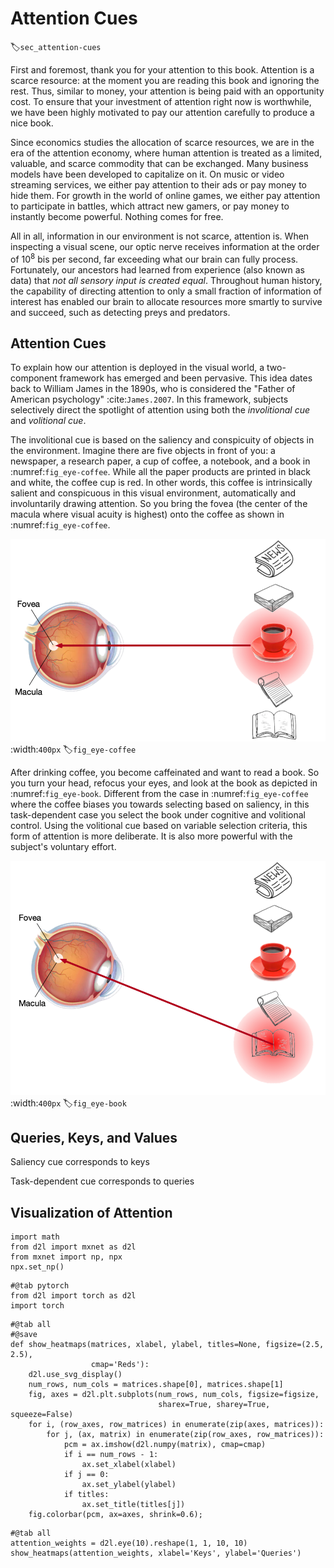 # Attention Cues
:label:`sec_attention-cues`

First and foremost,
thank you for your attention
to this book.
Attention is a scarce resource:
at the moment
you are reading this book
and ignoring the rest.
Thus, similar to money,
your attention is being paid with an opportunity cost.
To ensure that your investment of attention
right now is worthwhile,
we have been highly motivated to pay our attention carefully
to produce a nice book.


Since economics studies the allocation of scarce resources,
we are 
in the era of the attention economy,
where human attention is treated as a limited, valuable, and scarce commodity
that can be exchanged.
Many business models have been
developed to capitalize on it.
On music or video streaming services,
we either pay attention to their ads
or pay money to hide them.
For growth in the world of online games,
we either pay attention to 
participate in battles, which attract new gamers,
or pay money to instantly become powerful.
Nothing comes for free.

All in all,
information in our environment is not scarce,
attention is.
When inspecting a visual scene,
our optic nerve receives information
at the order of $10^8$ bis per second,
far exceeding what our brain can fully process.
Fortunately,
our ancestors had learned from experience (also known as data)
that *not all sensory input is created equal*.
Throughout human history,
the capability of directing attention
to only a small fraction of information of interest
has enabled our brain
to allocate resources more smartly
to survive and succeed,
such as detecting preys and predators.



## Attention Cues

To explain how our attention is deployed in the visual world, 
a two-component framework has emerged
and been pervasive.
This idea dates back to William James in the 1890s,
who is considered the "Father of American psychology" :cite:`James.2007`.
In this framework,
subjects selectively direct the spotlight of attention
using both the *involitional cue* and *volitional cue*.

The involitional cue is based on 
the saliency and conspicuity of objects in the environment.
Imagine there are five objects in front of you:
a newspaper, a research paper, a cup of coffee, a notebook, and a book in :numref:`fig_eye-coffee`.
While all the paper products are printed in black and white,
the coffee cup is red.
In other words,
this coffee is intrinsically salient and conspicuous in 
this visual environment,
automatically and involuntarily drawing attention.
So you bring the fovea (the center of the macula where visual acuity is highest) onto the coffee as shown in :numref:`fig_eye-coffee`.

![Using the involitional cue based on saliency (red cup, non-paper), attention is involuntarily directed to the coffee.](../img/eye-coffee.png)
:width:`400px`
:label:`fig_eye-coffee`

After drinking coffee,
you become caffeinated and
want to read a book.
So you turn your head, refocus your eyes,
and look at the book as depicted in :numref:`fig_eye-book`.
Different from 
the case in :numref:`fig_eye-coffee`
where the coffee biases you towards
selecting based on saliency,
in this task-dependent case you select the book under 
cognitive and volitional control.
Using the volitional cue based on variable selection criteria,
this form of attention is more deliberate.
It is also more powerful with the subject's voluntary effort.

![Using the volitional cue (want to read a book) that is task-dependent, attention is directed to the book under volitional control.](../img/eye-book.png)
:width:`400px`
:label:`fig_eye-book`


## Queries, Keys, and Values


Saliency cue corresponds to keys

Task-dependent cue corresponds to queries




## Visualization of Attention

```{.python .input}
import math
from d2l import mxnet as d2l
from mxnet import np, npx
npx.set_np()
```

```{.python .input}
#@tab pytorch
from d2l import torch as d2l
import torch
```

```{.python .input}
#@tab all
#@save
def show_heatmaps(matrices, xlabel, ylabel, titles=None, figsize=(2.5, 2.5),
                  cmap='Reds'):
    d2l.use_svg_display()
    num_rows, num_cols = matrices.shape[0], matrices.shape[1]
    fig, axes = d2l.plt.subplots(num_rows, num_cols, figsize=figsize,
                                 sharex=True, sharey=True, squeeze=False)
    for i, (row_axes, row_matrices) in enumerate(zip(axes, matrices)):
        for j, (ax, matrix) in enumerate(zip(row_axes, row_matrices)):
            pcm = ax.imshow(d2l.numpy(matrix), cmap=cmap)
            if i == num_rows - 1:
                ax.set_xlabel(xlabel)
            if j == 0:
                ax.set_ylabel(ylabel)
            if titles:
                ax.set_title(titles[j])
    fig.colorbar(pcm, ax=axes, shrink=0.6);
```

```{.python .input}
#@tab all
attention_weights = d2l.eye(10).reshape(1, 1, 10, 10)
show_heatmaps(attention_weights, xlabel='Keys', ylabel='Queries')
```
